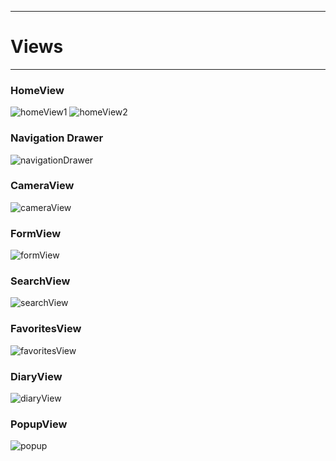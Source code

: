 ****

<h1>Views</h1>

****

<h3>HomeView</h3>

![homeView1](/docs/images/home1.png)
![homeView2](/docs/images/home2.png)

<h3>Navigation Drawer</h3>

![navigationDrawer](/docs/images/navbar.png)

<h3>CameraView</h3>

![cameraView](/docs/images/camera.jpg)

<h3>FormView</h3>

![formView](/docs/images/form.jpg)

<h3>SearchView</h3>

![searchView](/docs/images/search2.png)

<h3>FavoritesView</h3>

![favoritesView](/docs/images/favorites.png)

<h3>DiaryView</h3>

![diaryView](/docs/images/diary.png)

<h3>PopupView</h3>

![popup](/docs/images/popup2.jpg)
